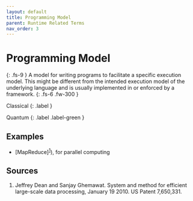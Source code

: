 ```yaml
---
layout: default
title: Programming Model
parent: Runtime Related Terms
nav_order: 3
---
```


# Programming Model
{: .fs-9 }
A model for writing programs to facilitate a specific execution model. This might be different from the intended execution model of the underlying language and is usually implemented in or enforced by a framework.
{: .fs-6 .fw-300 }

Classical
{: .label }

Quantum
{: .label .label-green }

<!-- ## Full Definition

tbd. -->

## Examples

- [MapReduce]<sup>[1](#src_1)</sup>), for parallel computing

<!-- ## Synonyms

- -->

<!-- ## Related Terms-->

## Sources
1. Jeffrey Dean and Sanjay Ghemawat. System and method for efficient large-scale
data processing, January 19 2010. US Patent 7,650,331.  <a href="src_1"></a>

